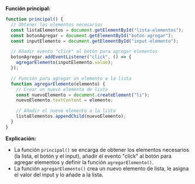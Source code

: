 **Función principal:**

```javascript
function principal() {
  // Obtener los elementos necesarios
  const listaElementos = document.getElementById("lista-elementos");
  const botonAgregar = document.getElementById("boton-agregar");
  const inputElemento = document.getElementById("input-elemento");

  // Añadir evento "click" al botón para agregar elementos
  botonAgregar.addEventListener("click", () => {
    agregarElemento(inputElemento.value);
  });

  // Función para agregar un elemento a la lista
  function agregarElemento(elemento) {
    // Crear un nuevo elemento de lista
    const nuevoElemento = document.createElement("li");
    nuevoElemento.textContent = elemento;

    // Añadir el nuevo elemento a la lista
    listaElementos.appendChild(nuevoElemento);
  }
}
```

**Explicación:**

* La función `principal()` se encarga de obtener los elementos necesarios (la lista, el botón y el input), añadir el evento "click" al botón para agregar elementos y definir la función `agregarElemento()`.
* La función `agregarElemento()` crea un nuevo elemento de lista, le asigna el valor del input y lo añade a la lista.